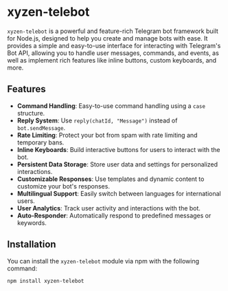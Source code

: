 # xyzen-telebot

`xyzen-telebot` is a powerful and feature-rich Telegram bot framework built for Node.js, designed to help you create and manage bots with ease. It provides a simple and easy-to-use interface for interacting with Telegram's Bot API, allowing you to handle user messages, commands, and events, as well as implement rich features like inline buttons, custom keyboards, and more.

## Features

- **Command Handling**: Easy-to-use command handling using a `case` structure.
- **Reply System**: Use `reply(chatId, "Message")` instead of `bot.sendMessage`.
- **Rate Limiting**: Protect your bot from spam with rate limiting and temporary bans.
- **Inline Keyboards**: Build interactive buttons for users to interact with the bot.
- **Persistent Data Storage**: Store user data and settings for personalized interactions.
- **Customizable Responses**: Use templates and dynamic content to customize your bot's responses.
- **Multilingual Support**: Easily switch between languages for international users.
- **User Analytics**: Track user activity and interactions with the bot.
- **Auto-Responder**: Automatically respond to predefined messages or keywords.

## Installation

You can install the `xyzen-telebot` module via npm with the following command:

```bash
npm install xyzen-telebot
